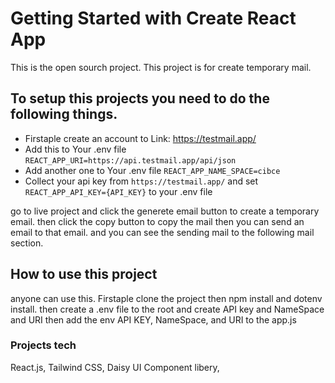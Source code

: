 # Getting Started with Create React App

This is the open sourch project.
This project is for create temporary mail.
## To setup this projects you need to do the following things.
- Firstaple create an account to Link: https://testmail.app/
- Add this to Your .env file `REACT_APP_URI=https://api.testmail.app/api/json`
- Add another one to Your .env file `REACT_APP_NAME_SPACE=cibce`
- Collect your api key from `https://testmail.app/` and set `REACT_APP_API_KEY={API_KEY}` to your .env file

go to live project and click the generete email button to create a temporary email.
then click the copy button to copy the mail then you can send an email to that email.
and you can see the sending mail to the following mail section.

## How to use this project

anyone can use this.
Firstaple clone the project then npm install and dotenv install. then create a .env file to the root and create API key and NameSpace and URI then add the env API KEY, NameSpace, and URI to the app.js

### Projects tech
React.js,
Tailwind CSS,
Daisy UI Component libery,

